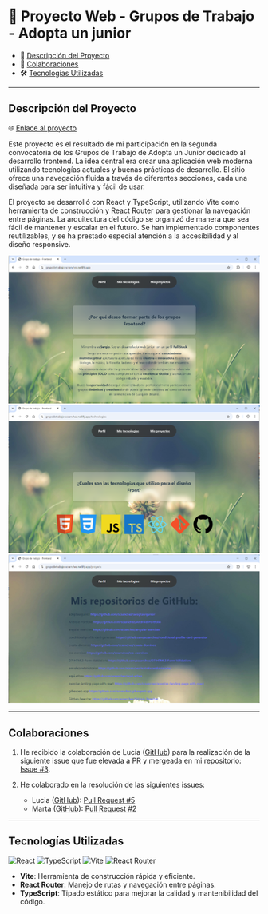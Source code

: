 # 🚀 Proyecto Web - Grupos de Trabajo - Adopta un junior

- 📄 [Descripción del Proyecto](#descripción-del-proyecto)
- 🤝 [Colaboraciones](#colaboraciones)
- 🛠️ [Tecnologías Utilizadas](#tecnologías-utilizadas)

---

## Descripción del Proyecto

🌐 [Enlace al proyecto](https://grupodetrabajo-scsanchez.netlify.app/)

Este proyecto es el resultado de mi participación en la segunda convocatoria de los Grupos de Trabajo de Adopta un Junior dedicado al desarrollo frontend. La idea central era crear una aplicación web moderna utilizando tecnologías actuales y buenas prácticas de desarrollo. El sitio ofrece una navegación fluida a través de diferentes secciones, cada una diseñada para ser intuitiva y fácil de usar.

El proyecto se desarrolló con React y TypeScript, utilizando Vite como herramienta de construcción y React Router para gestionar la navegación entre páginas. La arquitectura del código se organizó de manera que sea fácil de mantener y escalar en el futuro. Se han implementado componentes reutilizables, y se ha prestado especial atención a la accesibilidad y al diseño responsive.

![Pantalla Principal](src\assets\images\readme\Home.webp)
![Tecnologías](src\assets\images\readme\Technologies.webp)
![Proyectos](src\assets\images\readme\Projects.webp)

---

## Colaboraciones

1. He recibido la colaboración de Lucia ([GitHub](https://github.com/luquiceno)) para la realización de la siguiente issue que fue elevada a PR y mergeada en mi repositorio: [Issue #3](https://github.com/scsanchez/GruposTrabajo_AuJ/issues/3).

2. He colaborado en la resolución de las siguientes issues:
    - Lucia ([GitHub](https://github.com/luquiceno)): [Pull Request #5](https://github.com/luquiceno/junior-grupo-frontend/pull/5#event-14009835992)
    - Marta ([GitHub](https://github.com/marta-vilaseca)): [Pull Request #2](https://github.com/marta-vilaseca/adoptaunjunior/pull/2)

---

## Tecnologías Utilizadas

![React](https://img.shields.io/badge/React-20232A?style=for-the-badge&logo=react&logoColor=61DAFB) ![TypeScript](https://img.shields.io/badge/TypeScript-007ACC?style=for-the-badge&logo=typescript&logoColor=white) ![Vite](https://img.shields.io/badge/Vite-B73BFE?style=for-the-badge&logo=vite&logoColor=FFD62E) ![React Router](https://img.shields.io/badge/React_Router-CA4245?style=for-the-badge&logo=react-router&logoColor=white)

- **Vite**: Herramienta de construcción rápida y eficiente.
- **React Router**: Manejo de rutas y navegación entre páginas.
- **TypeScript**: Tipado estático para mejorar la calidad y mantenibilidad del código.